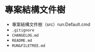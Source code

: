 # 專案結構文件樹

- 專案結構文件樹（src）run:Default.cmd
- `.gitignore`
- `CHANGELOG.md`
- `README.md`
- `RUN&FILETREE.md`